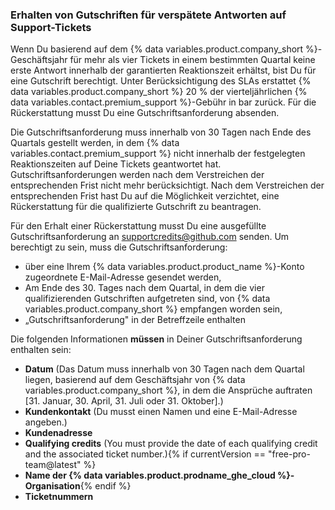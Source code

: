 
### Erhalten von Gutschriften für verspätete Antworten auf Support-Tickets

Wenn Du basierend auf dem {% data variables.product.company_short %}-Geschäftsjahr für mehr als vier Tickets in einem bestimmten Quartal keine erste Antwort innerhalb der garantierten Reaktionszeit erhältst, bist Du für eine Gutschrift berechtigt. Unter Berücksichtigung des SLAs erstattet {% data variables.product.company_short %} 20 % der vierteljährlichen {% data variables.contact.premium_support %}-Gebühr in bar zurück.  Für die Rückerstattung musst Du eine Gutschriftsanforderung absenden.

Die Gutschriftsanforderung muss innerhalb von 30 Tagen nach Ende des Quartals gestellt werden, in dem {% data variables.contact.premium_support %} nicht innerhalb der festgelegten Reaktionszeiten auf Deine Tickets geantwortet hat. Gutschriftsanforderungen werden nach dem Verstreichen der entsprechenden Frist nicht mehr berücksichtigt. Nach dem Verstreichen der entsprechenden Frist hast Du auf die Möglichkeit verzichtet, eine Rückerstattung für die qualifizierte Gutschrift zu beantragen.

Für den Erhalt einer Rückerstattung musst Du eine ausgefüllte Gutschriftsanforderung an <supportcredits@github.com> senden. Um berechtigt zu sein, muss die Gutschriftsanforderung:
- über eine Ihrem {% data variables.product.product_name %}-Konto zugeordnete E-Mail-Adresse gesendet werden,
- Am Ende des 30. Tages nach dem Quartal, in dem die vier qualifizierenden Gutschriften aufgetreten sind, von {% data variables.product.company_short %} empfangen worden sein,
- „Gutschriftsanforderung" in der Betreffzeile enthalten

Die folgenden Informationen **müssen** in Deiner Gutschriftsanforderung enthalten sein:
- **Datum** (Das Datum muss innerhalb von 30 Tagen nach dem Quartal liegen, basierend auf dem Geschäftsjahr von {% data variables.product.company_short %}, in dem die Ansprüche auftraten [31. Januar, 30. April, 31. Juli oder 31. Oktober].)
- **Kundenkontakt** (Du musst einen Namen und eine E-Mail-Adresse angeben.)
- **Kundenadresse**
- **Qualifying credits** (You must provide the date of each qualifying credit and the associated ticket number.){% if currentVersion == "free-pro-team@latest" %}
- **Name der {% data variables.product.prodname_ghe_cloud %}-Organisation**{% endif %}
- **Ticketnummern**

